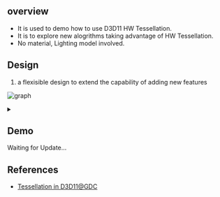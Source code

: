 ## overview
- It is used to demo how to use D3D11 HW Tessellation.
- It is to explore new alogrithms taking advantage of HW Tessellation.
- No material, Lighting model involved.


## Design 
1. a flexisible design to extend the capability of adding new features

![graph](https://g.gravizo.com/source/svg/custom_mark1?https%3A%2F%2Fgithub.com%2Fychding11%2FGraphicsCollection%2Fblob%2Fmytest%2FBezierTessellation%2FREADME.md)
<details> 
<summary></summary>
custom_mark1
@startuml
Class01 <|-- Class02
Class03 *-- Class04
Class05 o-- Class06
Class07 .. Class08
Class09 -- Class10
@enduml
custom_mark1
</details>

## Demo 
Waiting for Update...

## References
-  [Tessellation in D3D11@GDC](https://www.gdcvault.com/play/1012740/Direct3D-11-In-Depth-Tutorial)
